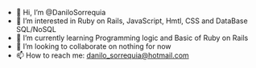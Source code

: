 - 👋 Hi, I’m @DaniloSorrequia
- 👀 I’m interested in Ruby on Rails, JavaScript, Hmtl, CSS and DataBase SQL/NoSQL
- 🌱 I’m currently learning Programming logic and Basic of Ruby on Rails
- 💞️ I’m looking to collaborate on nothing for now
- 📫 How to reach me: danilo_sorrequia@hotmail.com

<!---
DaniloSorrequia/DaniloSorrequia is a ✨ special ✨ repository because its `README.md` (this file) appears on your GitHub profile.
You can click the Preview link to take a look at your changes.
--->
